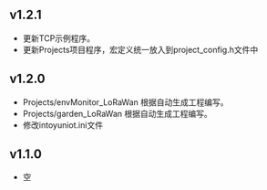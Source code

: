 ## v1.2.1

- 更新TCP示例程序。
- 更新Projects项目程序，宏定义统一放入到project_config.h文件中

## v1.2.0

- Projects/envMonitor_LoRaWan 根据自动生成工程编写。
- Projects/garden_LoRaWan 根据自动生成工程编写。
- 修改intoyuniot.ini文件

## v1.1.0

- 空


